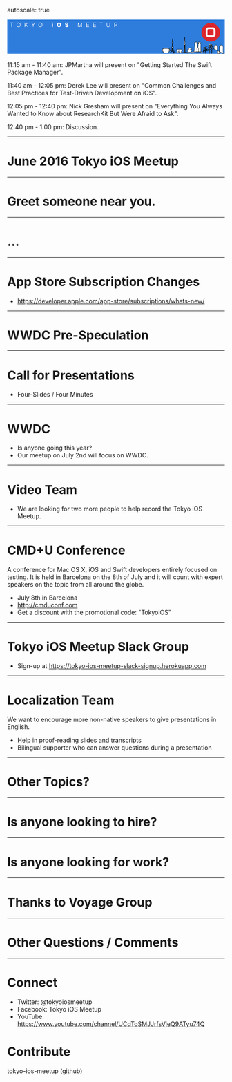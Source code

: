 autoscale: true

![inline](logo.png)

11:15 am - 11:40 am: JPMartha will present on "Getting Started The Swift Package Manager".

11:40 am - 12:05 pm: Derek Lee will present on "Common Challenges and Best Practices for Test-Driven Development on iOS".

12:05 pm - 12:40 pm: Nick Gresham will present on "Everything You Always Wanted to Know about ResearchKit But Were Afraid to Ask".

12:40 pm - 1:00 pm: Discussion.

---

# June 2016 Tokyo iOS Meetup

---

# Greet someone near you.

---

# ...

---

# App Store Subscription Changes
- https://developer.apple.com/app-store/subscriptions/whats-new/

---

# WWDC Pre-Speculation

---

# Call for Presentations

- Four-Slides / Four Minutes

---

# WWDC

- Is anyone going this year?
- Our meetup on July 2nd will focus on WWDC.

---

# Video Team

- We are looking for two more people to help record the Tokyo iOS Meetup.

---

# CMD+U Conference

A conference for Mac OS X, iOS and Swift developers entirely focused on testing. It is held in Barcelona on the 8th of July and it will count with expert speakers on the topic from all around the globe.

- July 8th in Barcelona
- http://cmduconf.com
- Get a discount with the promotional code: "TokyoiOS"

---

# Tokyo iOS Meetup Slack Group

- Sign-up at https://tokyo-ios-meetup-slack-signup.herokuapp.com

---

# Localization Team

We want to encourage more non-native speakers to give presentations in English.

- Help in proof-reading slides and transcripts
- Bilingual supporter who can answer questions during a presentation

---

# Other Topics?

---

# Is anyone looking to hire?

---

# Is anyone looking for work?

---

# Thanks to Voyage Group

---

# Other Questions / Comments

---

# Connect

- Twitter: @tokyoiosmeetup
- Facebook: Tokyo iOS Meetup
- YouTube: https://www.youtube.com/channel/UCqToSMJJrfsVjeQ9ATyu74Q

# Contribute

tokyo-ios-meetup (github)
